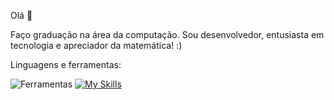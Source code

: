 Olá 👋

Faço graduação na área da computação. Sou desenvolvedor, entusiasta em tecnologia e apreciador da matemática! :)


Linguagens e ferramentas:

![Ferramentas](https://github.com/JohnCarvs/JohnCarvs/assets/92547485/61988ab6-739e-441e-a432-0b6bd54f62e0)
[![My Skills](https://skills.thijs.gg/icons?i=c,cpp,nodejs,html,css,gimp&theme=light)](https://skills.thijs.gg)

